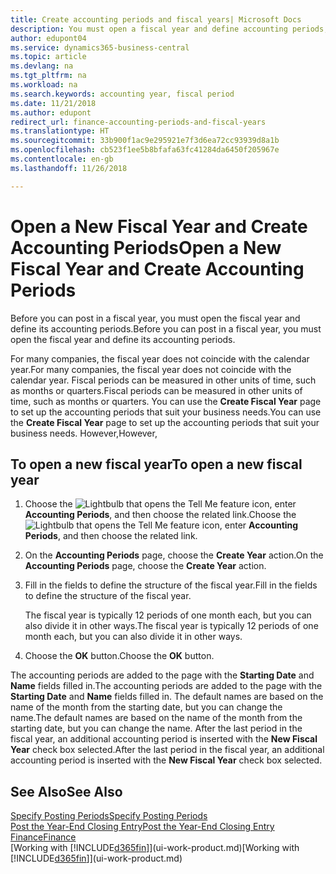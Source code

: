 ```yaml
---
title: Create accounting periods and fiscal years| Microsoft Docs
description: You must open a fiscal year and define accounting periods, before you can post in a fiscal year.
author: edupont04
ms.service: dynamics365-business-central
ms.topic: article
ms.devlang: na
ms.tgt_pltfrm: na
ms.workload: na
ms.search.keywords: accounting year, fiscal period
ms.date: 11/21/2018
ms.author: edupont
redirect_url: finance-accounting-periods-and-fiscal-years
ms.translationtype: HT
ms.sourcegitcommit: 33b900f1ac9e295921e7f3d6ea72cc93939d8a1b
ms.openlocfilehash: cb523f1ee5b8bfafa63fc41284da6450f205967e
ms.contentlocale: en-gb
ms.lasthandoff: 11/26/2018

---
```

# <a name="open-a-new-fiscal-year-and-create-accounting-periods"></a><span data-ttu-id="1ca78-103">Open a New Fiscal Year and Create Accounting Periods</span><span class="sxs-lookup"><span data-stu-id="1ca78-103">Open a New Fiscal Year and Create Accounting Periods</span></span>
<span data-ttu-id="1ca78-104">Before you can post in a fiscal year, you must open the fiscal year and define its accounting periods.</span><span class="sxs-lookup"><span data-stu-id="1ca78-104">Before you can post in a fiscal year, you must open the fiscal year and define its accounting periods.</span></span>  

<span data-ttu-id="1ca78-105">For many companies, the fiscal year does not coincide with the calendar year.</span><span class="sxs-lookup"><span data-stu-id="1ca78-105">For many companies, the fiscal year does not coincide with the calendar year.</span></span> <span data-ttu-id="1ca78-106">Fiscal periods can be measured in other units of time, such as months or quarters.</span><span class="sxs-lookup"><span data-stu-id="1ca78-106">Fiscal periods can be measured in other units of time, such as months or quarters.</span></span> <span data-ttu-id="1ca78-107">You can use the **Create Fiscal Year** page to set up the accounting periods that suit your business needs.</span><span class="sxs-lookup"><span data-stu-id="1ca78-107">You can use the **Create Fiscal Year** page to set up the accounting periods that suit your business needs.</span></span> <span data-ttu-id="1ca78-108">However,</span><span class="sxs-lookup"><span data-stu-id="1ca78-108">However,</span></span>   

## <a name="to-open-a-new-fiscal-year"></a><span data-ttu-id="1ca78-109">To open a new fiscal year</span><span class="sxs-lookup"><span data-stu-id="1ca78-109">To open a new fiscal year</span></span>
1. <span data-ttu-id="1ca78-110">Choose the ![Lightbulb that opens the Tell Me feature](media/ui-search/search_small.png "Tell me what you want to do") icon, enter **Accounting Periods**, and then choose the related link.</span><span class="sxs-lookup"><span data-stu-id="1ca78-110">Choose the ![Lightbulb that opens the Tell Me feature](media/ui-search/search_small.png "Tell me what you want to do") icon, enter **Accounting Periods**, and then choose the related link.</span></span>
2. <span data-ttu-id="1ca78-111">On the **Accounting Periods** page, choose the **Create Year** action.</span><span class="sxs-lookup"><span data-stu-id="1ca78-111">On the **Accounting Periods** page, choose the **Create Year** action.</span></span>
3. <span data-ttu-id="1ca78-112">Fill in the fields to define the structure of the fiscal year.</span><span class="sxs-lookup"><span data-stu-id="1ca78-112">Fill in the fields to define the structure of the fiscal year.</span></span>

    <span data-ttu-id="1ca78-113">The fiscal year is typically 12 periods of one month each, but you can also divide it in other ways.</span><span class="sxs-lookup"><span data-stu-id="1ca78-113">The fiscal year is typically 12 periods of one month each, but you can also divide it in other ways.</span></span>
4. <span data-ttu-id="1ca78-114">Choose the **OK** button.</span><span class="sxs-lookup"><span data-stu-id="1ca78-114">Choose the **OK** button.</span></span>

<span data-ttu-id="1ca78-115">The accounting periods are added to the page with the **Starting Date** and **Name** fields filled in.</span><span class="sxs-lookup"><span data-stu-id="1ca78-115">The accounting periods are added to the page with the **Starting Date** and **Name** fields filled in.</span></span> <span data-ttu-id="1ca78-116">The default names are based on the name of the month from the starting date, but you can change the name.</span><span class="sxs-lookup"><span data-stu-id="1ca78-116">The default names are based on the name of the month from the starting date, but you can change the name.</span></span> <span data-ttu-id="1ca78-117">After the last period in the fiscal year, an additional accounting period is inserted with the **New Fiscal Year** check box selected.</span><span class="sxs-lookup"><span data-stu-id="1ca78-117">After the last period in the fiscal year, an additional accounting period is inserted with the **New Fiscal Year** check box selected.</span></span>  


## <a name="see-also"></a><span data-ttu-id="1ca78-118">See Also</span><span class="sxs-lookup"><span data-stu-id="1ca78-118">See Also</span></span>
[<span data-ttu-id="1ca78-119">Specify Posting Periods</span><span class="sxs-lookup"><span data-stu-id="1ca78-119">Specify Posting Periods</span></span>](finance-how-specify-posting-periods.md)  
[<span data-ttu-id="1ca78-120">Post the Year-End Closing Entry</span><span class="sxs-lookup"><span data-stu-id="1ca78-120">Post the Year-End Closing Entry</span></span>](year-how-post-year-end-close-entry.md)  
[<span data-ttu-id="1ca78-121">Finance</span><span class="sxs-lookup"><span data-stu-id="1ca78-121">Finance</span></span>](finance.md)  
<span data-ttu-id="1ca78-122">[Working with [!INCLUDE[d365fin](includes/d365fin_md.md)]](ui-work-product.md)</span><span class="sxs-lookup"><span data-stu-id="1ca78-122">[Working with [!INCLUDE[d365fin](includes/d365fin_md.md)]](ui-work-product.md)</span></span>

